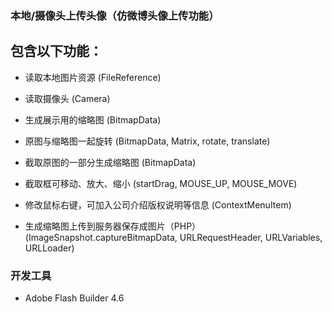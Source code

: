 ### 本地/摄像头上传头像（仿微博头像上传功能）

## 包含以下功能：

- 读取本地图片资源 (FileReference)

- 读取摄像头 (Camera)

- 生成展示用的缩略图 (BitmapData)

- 原图与缩略图一起旋转 (BitmapData, Matrix, rotate, translate)

- 截取原图的一部分生成缩略图 (BitmapData)

- 截取框可移动、放大、缩小 (startDrag, MOUSE_UP, MOUSE_MOVE)

- 修改鼠标右键，可加入公司介绍版权说明等信息 (ContextMenuItem)

- 生成缩略图上传到服务器保存成图片（PHP）(ImageSnapshot.captureBitmapData, URLRequestHeader, URLVariables, URLLoader)



### 开发工具

* Adobe Flash Builder 4.6
